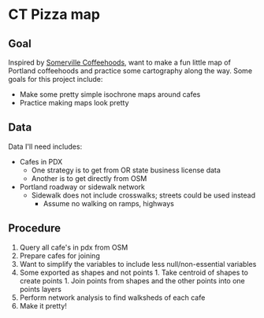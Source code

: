 # CT Pizza map

## Goal

Inspired by [Somerville Coffeehoods](https://www.reddit.com/r/Somerville/comments/1nw6l20/map_of_somerville_coffeehoods/), want to make a fun little map of Portland coffeehoods and practice some cartography along the way. Some goals for this project include:
- Make some pretty simple isochrone maps around cafes
- Practice making maps look pretty

## Data

Data I'll need includes:
- Cafes in PDX
  - One strategy is to get from OR state business license data
  - Another is to get directly from OSM
- Portland roadway or sidewalk network
  - Sidewalk does not include crosswalks; streets could be used instead
    - Assume no walking on ramps, highways

## Procedure
1. Query all cafe's in pdx from OSM
1. Prepare cafes for joining
  1. Want to simplify the variables to include less null/non-essential variables
  1. Some exported as shapes and not points
    1. Take centroid of shapes to create points
    1. Join points from shapes and the other points into one points layers
1. Perform network analysis to find walksheds of each cafe
1. Make it pretty!
